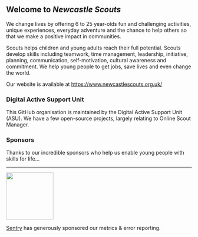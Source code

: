 ## Welcome to *Newcastle Scouts*
We change lives by offering 6 to 25 year-olds fun and challenging activities, unique experiences, everyday adventure and the chance to help others so that we make a positive impact in communities.

Scouts helps children and young adults reach their full potential. Scouts develop skills including teamwork, time management, leadership, initiative, planning, communication, self-motivation, cultural awareness and commitment. We help young people to get jobs, save lives and even change the world.

Our website is available at https://www.newcastlescouts.org.uk/


### Digital Active Support Unit
This GitHub organisation is maintained by the Digital Active Support Unit (ASU). We have a few open-source projects, largely relating to Online Scout Manager.

### Sponsors
Thanks to our incredible sponsors who help us enable young people with skills for life...

-----
<img src="https://i.imgur.com/SWP9m0F.png" style="width: 128px">

[Sentry](https://sentry.io) has generously sponsored our metrics & error reporting.
